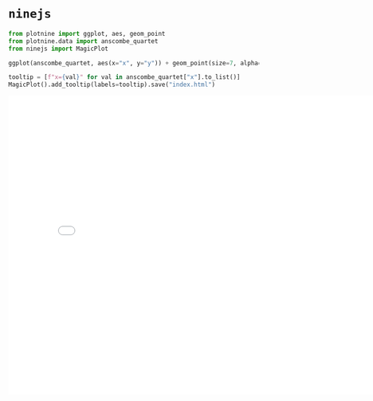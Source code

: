 # `ninejs`

```py
from plotnine import ggplot, aes, geom_point
from plotnine.data import anscombe_quartet
from ninejs import MagicPlot

ggplot(anscombe_quartet, aes(x="x", y="y")) + geom_point(size=7, alpha=0.5)

tooltip = [f"x={val}" for val in anscombe_quartet["x"].to_list()]
MagicPlot().add_tooltip(labels=tooltip).save("index.html")
```

<iframe width="800" height="600" src="iframes/index.html" style="border:none;">
